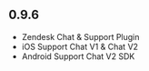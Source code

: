 ## 0.9.6

* Zendesk Chat & Support Plugin
* iOS Support Chat V1 & Chat V2
* Android Support Chat V2 SDK
